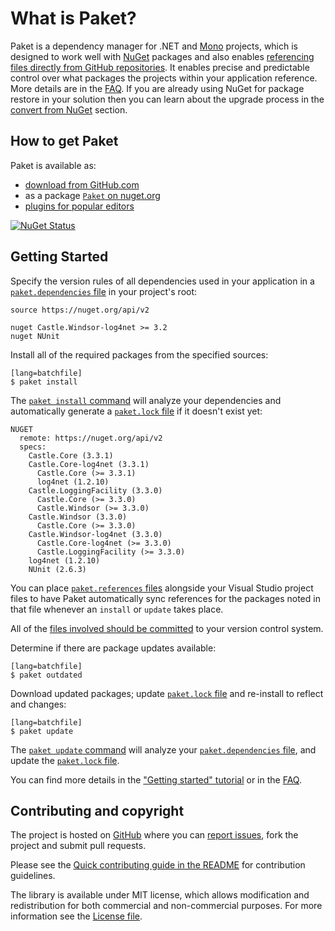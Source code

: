 # What is Paket?

Paket is a dependency manager for .NET and [Mono][mono] projects, which is designed to work well with [NuGet][nuget] packages and also enables [referencing files directly from GitHub repositories](http-dependencies.html).
It enables precise and predictable control over what packages the projects within your application reference. More details are in the [FAQ](faq.html).
If you are already using NuGet for package restore in your solution then you can learn about the upgrade process in the [convert from NuGet](getting-started.html#Automatic-NuGet-conversion) section.

  [mono]: http://www.mono-project.com/
  [nuget]: https://www.nuget.org/

## How to get Paket

Paket is available as:

  * [download from GitHub.com](https://github.com/fsprojects/Paket/releases/latest)
  * as a package [`Paket` on nuget.org](https://www.nuget.org/packages/Paket/)
  * [plugins for popular editors](editor-support.html)

[![NuGet Status](http://img.shields.io/nuget/v/Paket.svg?style=flat)](https://www.nuget.org/packages/Paket/)

## Getting Started

Specify the version rules of all dependencies used in your application in a [`paket.dependencies` file](dependencies-file.html) in your project's root:

    source https://nuget.org/api/v2

    nuget Castle.Windsor-log4net >= 3.2
    nuget NUnit

Install all of the required packages from the specified sources:

    [lang=batchfile]
    $ paket install

The [`paket install` command](paket-install.html) will analyze your dependencies and automatically generate a [`paket.lock` file](lock-file.html) if it doesn't exist yet:

    NUGET
      remote: https://nuget.org/api/v2
      specs:
        Castle.Core (3.3.1)
		Castle.Core-log4net (3.3.1)
		  Castle.Core (>= 3.3.1)
		  log4net (1.2.10)
		Castle.LoggingFacility (3.3.0)
		  Castle.Core (>= 3.3.0)
		  Castle.Windsor (>= 3.3.0)
		Castle.Windsor (3.3.0)
		  Castle.Core (>= 3.3.0)
		Castle.Windsor-log4net (3.3.0)
		  Castle.Core-log4net (>= 3.3.0)
          Castle.LoggingFacility (>= 3.3.0)
		log4net (1.2.10)
		NUnit (2.6.3)

You can place [`paket.references` files](references-files.html) alongside your Visual Studio project files to have Paket automatically sync references for the packages noted in that file whenever an `install` or `update` takes place.

All of the [files involved should be committed](faq.html#Why-should-I-commit-the-lock-file) to your version control system.

Determine if there are package updates available:

    [lang=batchfile]
    $ paket outdated

Download updated packages; update [`paket.lock` file](lock-file.html) and re-install to reflect and changes:

    [lang=batchfile]
    $ paket update

The [`paket update` command](paket-update.html) will analyze your [`paket.dependencies` file](dependencies-file.html), and update the [`paket.lock` file](lock-file.html).

You can find more details in the ["Getting started" tutorial](getting-started.html) or in the [FAQ](faq.html).

Contributing and copyright
--------------------------

The project is hosted on [GitHub][gh] where you can [report issues][issues], fork the project and submit pull requests.

Please see the [Quick contributing guide in the README][readme] for contribution guidelines.

The library is available under MIT license, which allows modification and redistribution for both commercial and non-commercial purposes.
For more information see the [License file][license].

  [content]: https://github.com/fsprojects/Paket/tree/master/docs/content
  [gh]: https://github.com/fsprojects/Paket
  [issues]: https://github.com/fsprojects/Paket/issues
  [readme]: https://github.com/fsprojects/Paket/blob/master/README.md
  [license]: http://fsprojects.github.io/Paket/license.html
